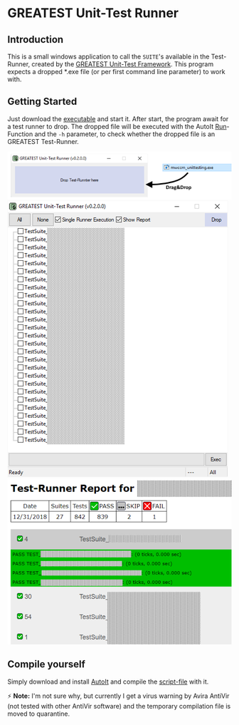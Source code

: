 # GREATEST Unit-Test Runner

## Introduction
This is a small windows application to call the `SUITE`'s available in the Test-Runner, created by the [GREATEST Unit-Test Framework](https://github.com/silentbicycle/greatest). This program expects a dropped *.exe file (or per first command line parameter) to work with.

## Getting Started
Just download the [executable](https://github.com/Taneeda/gutr/blob/master/greatestUnitTestRunner.exe) and start it. After start, the program await for a test runner to drop. The dropped file will be executed with the AutoIt [Run](https://www.autoitscript.com/autoit3/docs/functions/Run.htm)-Function and the `-h` parameter, to check whether the dropped file is an GREATEST Test-Runner.

![DragAndDrop](https://github.com/Taneeda/gutr/blob/master/img/dragDrop.png)
![LoadedSUITEs](https://github.com/Taneeda/gutr/blob/master/img/SUITEsLoaded.png)
![ReportExample](https://github.com/Taneeda/gutr/blob/master/img/reportExample.png)

## Compile yourself
Simply download and install [AutoIt](https://www.autoitscript.com/site/) and compile the [script-file](https://github.com/Taneeda/gutr/blob/master/greatestUnitTestRunner.au3) with it.

:zap: **Note:** I'm not sure why, but currently I get a virus warning by Avira AntiVir (not tested with other AntiVir software) and the temporary compilation file is moved to quarantine.
